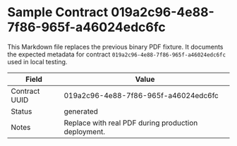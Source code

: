 # Sample Contract 019a2c96-4e88-7f86-965f-a46024edc6fc

This Markdown file replaces the previous binary PDF fixture. It documents the expected metadata for contract `019a2c96-4e88-7f86-965f-a46024edc6fc` used in local testing.

| Field | Value |
| --- | --- |
| Contract UUID | 019a2c96-4e88-7f86-965f-a46024edc6fc |
| Status | generated |
| Notes | Replace with real PDF during production deployment. |

